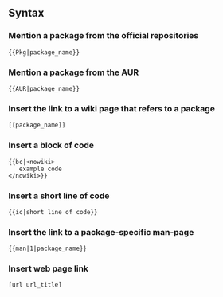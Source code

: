 ## Syntax

### Mention a package from the official repositories
```
{{Pkg|package_name}}
```

### Mention a package from the AUR
```
{{AUR|package_name}}
```

### Insert the link to a wiki page that refers to a package
```
[[package_name]]
```

### Insert a block of code
```
{{bc|<nowiki>
   example code
</nowiki>}}
```

### Insert a short line of code
```
{{ic|short line of code}}
```

### Insert the link to a package-specific man-page
```
{{man|1|package_name}}
```

### Insert web page link
```
[url url_title]
```

